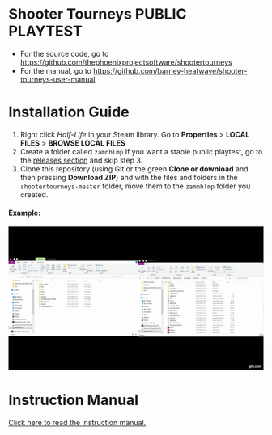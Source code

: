 # Shooter Tourneys PUBLIC PLAYTEST
- For the source code, go to https://github.com/thephoenixprojectsoftware/shootertourneys
- For the manual, go to https://github.com/barney-heatwave/shooter-tourneys-user-manual

# Installation Guide
1. Right click *Half-Life* in your Steam library. Go to **Properties** > **LOCAL FILES** > **BROWSE LOCAL FILES**
2. Create a folder called `zamnhlmp` If you want a stable public playtest, go to the [releases section](https://github.com/phoenixprojectsoftware/shootertourneys/releases) and skip step 3.
3. Clone this repository (using Git or the green **Clone or download** and then pressing **Download ZIP**) and with the files and folders in the `shootertourneys-master` folder, move them to the `zamnhlmp` folder you created.
#### Example:
![example.gif](example.gif)

# Instruction Manual
[Click here to read the instruction manual.](https://barney-heatwave.github.io/shooter-tourneys-user-manual)